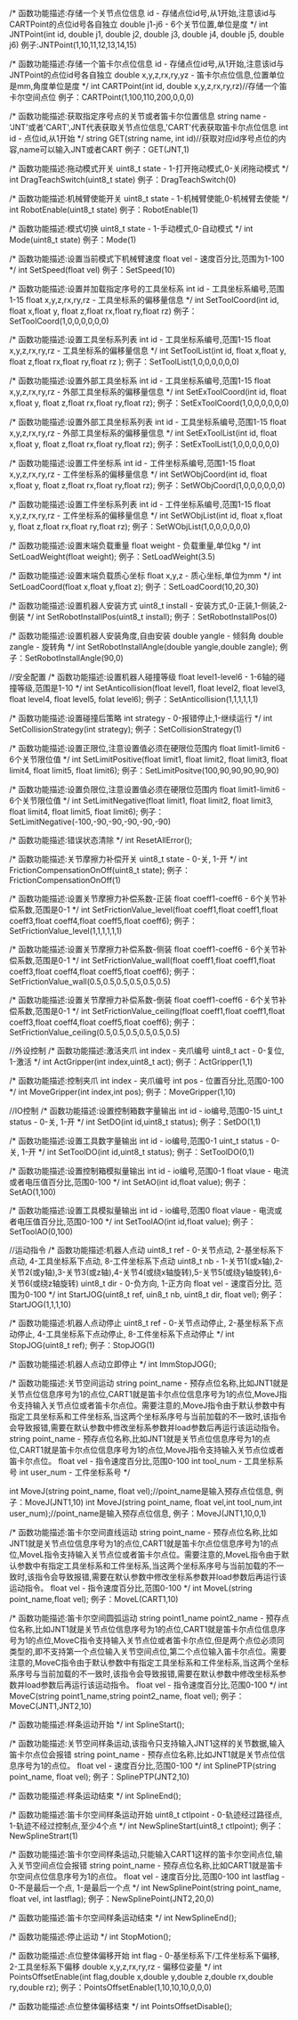 /* 函数功能描述:存储一个关节点位信息 id - 存储点位id号,从1开始,注意该id与CARTPoint的点位id号各自独立 double j1-j6 - 6个关节位置,单位是度 */ int JNTPoint(int id, double j1, double j2, double j3, double j4, double j5, double j6) 例子:JNTPoint(1,10,11,12,13,14,15)

/* 函数功能描述:存储一个笛卡尔点位信息 id - 存储点位id号,从1开始,注意该id与JNTPoint的点位id号各自独立 double x,y,z,rx,ry,yz - 笛卡尔点位信息,位置单位是mm,角度单位是度 */ int CARTPoint(int id, double x,y,z,rx,ry,rz)//存储一个笛卡尔空间点位 例子：CARTPoint(1,100,110,200,0,0,0)

/* 函数功能描述:获取指定序号点的关节或者笛卡尔位置信息 string name - 'JNT'或者'CART',JNT代表获取关节点位信息,'CART'代表获取笛卡尔点位信息 int id - 点位id,从1开始 */ string GET(string name, int id)//获取对应id序号点位的内容,name可以输入JNT或者CART 例子：GET(JNT,1)

/* 函数功能描述:拖动模式开关 uint8_t state - 1-打开拖动模式,0-关闭拖动模式 */ int DragTeachSwitch(uint8_t state) 例子：DragTeachSwitch(0)

/* 函数功能描述:机械臂使能开关 uint8_t state - 1-机械臂使能,0-机械臂去使能 */ int RobotEnable(uint8_t state) 例子：RobotEnable(1)

/* 函数功能描述:模式切换 uint8_t state - 1-手动模式,0-自动模式 */ int Mode(uint8_t state) 例子：Mode(1)

/* 函数功能描述:设置当前模式下机械臂速度 float vel - 速度百分比,范围为1-100 */ int SetSpeed(float vel) 例子：SetSpeed(10)

/* 函数功能描述:设置并加载指定序号的工具坐标系 int id - 工具坐标系编号,范围1-15 float x,y,z,rx,ry,rz - 工具坐标系的偏移量信息 */ int SetToolCoord(int id, float x,float y, float z,float rx,float ry,float rz) 例子：SetToolCoord(1,0,0,0,0,0,0)

/* 函数功能描述:设置工具坐标系列表 int id - 工具坐标系编号,范围1-15 float x,y,z,rx,ry,rz - 工具坐标系的偏移量信息 */ int SetToolList(int id, float x,float y, float z,float rx,float ry,float rz ); 例子：SetToolList(1,0,0,0,0,0,0)

/* 函数功能描述:设置外部工具坐标系 int id - 工具坐标系编号,范围1-15 float x,y,z,rx,ry,rz - 外部工具坐标系的偏移量信息 */ int SetExToolCoord(int id, float x,float y, float z,float rx,float ry,float rz); 例子：SetExToolCoord(1,0,0,0,0,0,0)

/* 函数功能描述:设置外部工具坐标系列表 int id - 工具坐标系编号,范围1-15 float x,y,z,rx,ry,rz - 外部工具坐标系的偏移量信息 */ int SetExToolList(int id, float x,float y, float z,float rx,float ry,float rz); 例子：SetExToolList(1,0,0,0,0,0,0)

/* 函数功能描述:设置工件坐标系 int id - 工件坐标系编号,范围1-15 float x,y,z,rx,ry,rz - 工件坐标系的偏移量信息 */ int SetWObjCoord(int id, float x,float y, float z,float rx,float ry,float rz); 例子：SetWObjCoord(1,0,0,0,0,0,0)

/* 函数功能描述:设置工件坐标系列表 int id - 工件坐标系编号,范围1-15 float x,y,z,rx,ry,rz - 工件坐标系的偏移量信息 */ int SetWObjList(int id, float x,float y, float z,float rx,float ry,float rz); 例子：SetWObjList(1,0,0,0,0,0,0)

/* 函数功能描述:设置末端负载重量 float weight - 负载重量,单位kg */ int SetLoadWeight(float weight); 例子：SetLoadWeight(3.5)

/* 函数功能描述:设置末端负载质心坐标 float x,y,z - 质心坐标,单位为mm */ int SetLoadCoord(float x,float y,float z); 例子：SetLoadCoord(10,20,30)

/* 函数功能描述:设置机器人安装方式 uint8_t install - 安装方式,0-正装,1-侧装,2-倒装 */ int SetRobotInstallPos(uint8_t install); 例子：SetRobotInstallPos(0)

/* 函数功能描述:设置机器人安装角度,自由安装 double yangle - 倾斜角 double zangle - 旋转角 */ int SetRobotInstallAngle(double yangle,double zangle); 例子：SetRobotInstallAngle(90,0)

//安全配置 /* 函数功能描述:设置机器人碰撞等级 float level1-level6 - 1-6轴的碰撞等级,范围是1-10 */ int SetAnticollision(float level1, float level2, float level3, float level4, float level5, folat level6); 例子：SetAnticollision(1,1,1,1,1,1)

/* 函数功能描述:设置碰撞后策略 int strategy - 0-报错停止,1-继续运行 */ int SetCollisionStrategy(int strategy); 例子：SetCollisionStrategy(1)

/* 函数功能描述:设置正限位,注意设置值必须在硬限位范围内 float limit1-limit6 - 6个关节限位值 */ int SetLimitPositive(float limit1, float limit2, float limit3, float limit4, float limit5, float limit6); 例子：SetLimitPositve(100,90,90,90,90,90)

/* 函数功能描述:设置负限位,注意设置值必须在硬限位范围内 float limit1-limit6 - 6个关节限位值 */ int SetLimitNegative(float limit1, float limit2, float limit3, float limit4, float limit5, float limit6); 例子：SetLimitNegative(-100,-90,-90,-90,-90,-90)

/* 函数功能描述:错误状态清除 */ int ResetAllError();

/* 函数功能描述:关节摩擦力补偿开关 uint8_t state - 0-关, 1-开 */ int FrictionCompensationOnOff(uint8_t state); 例子：FrictionCompensationOnOff(1)

/* 函数功能描述:设置关节摩擦力补偿系数-正装 float coeff1-coeff6 - 6个关节补偿系数,范围是0-1 */ int SetFrictionValue_level(float coeff1,float coeff1,float coeff3,float coeff4,float coeff5,float coeff6); 例子：SetFrictionValue_level(1,1,1,1,1,1)

/* 函数功能描述:设置关节摩擦力补偿系数-侧装 float coeff1-coeff6 - 6个关节补偿系数,范围是0-1 */ int SetFrictionValue_wall(float coeff1,float coeff1,float coeff3,float coeff4,float coeff5,float coeff6); 例子：SetFrictionValue_wall(0.5,0.5,0.5,0.5,0.5,0.5)

/* 函数功能描述:设置关节摩擦力补偿系数-倒装 float coeff1-coeff6 - 6个关节补偿系数,范围是0-1 */ int SetFrictionValue_ceiling(float coeff1,float coeff1,float coeff3,float coeff4,float coeff5,float coeff6); 例子：SetFrictionValue_ceiling(0.5,0.5,0.5,0.5,0.5,0.5)

//外设控制 /* 函数功能描述:激活夹爪 int index - 夹爪编号 uint8_t act - 0-复位, 1-激活 */ int ActGripper(int index,uint8_t act); 例子：ActGripper(1,1)

/* 函数功能描述:控制夹爪 int index - 夹爪编号 int pos - 位置百分比,范围0-100 */ int MoveGripper(int index,int pos); 例子：MoveGripper(1,10)

//IO控制 /* 函数功能描述:设置控制箱数字量输出 int id - io编号,范围0-15 uint_t status - 0-关, 1-开 */ int SetDO(int id,uint8_t status); 例子：SetDO(1,1)

/* 函数功能描述:设置工具数字量输出 int id - io编号,范围0-1 uint_t status - 0-关, 1-开 */ int SetToolDO(int id,uint8_t status); 例子：SetToolDO(0,1)

/* 函数功能描述:设置控制箱模拟量输出 int id - io编号,范围0-1 float vlaue - 电流或者电压值百分比,范围0-100 */ int SetAO(int id,float value); 例子：SetAO(1,100)

/* 函数功能描述:设置工具模拟量输出 int id - io编号,范围0 float vlaue - 电流或者电压值百分比,范围0-100 */ int SetToolAO(int id,float value); 例子：SetToolAO(0,100)

//运动指令 /* 函数功能描述:机器人点动 uint8_t ref - 0-关节点动, 2-基坐标系下点动, 4-工具坐标系下点动, 8-工件坐标系下点动 uint8_t nb - 1-关节1(或x轴),2-关节2(或y轴),3-关节3(或z轴),4-关节4(或绕x轴旋转),5-关节5(或绕y轴旋转),6-关节6(或绕z轴旋转) uint8_t dir - 0-负方向, 1-正方向 float vel - 速度百分比, 范围为0-100 */ int StartJOG(uint8_t ref, uin8_t nb, uint8_t dir, float vel); 例子：StartJOG(1,1,1,10)

/* 函数功能描述:机器人点动停止 uint8_t ref - 0-关节点动停止, 2-基坐标系下点动停止, 4-工具坐标系下点动停止, 8-工件坐标系下点动停止 */ int StopJOG(uint8_t ref); 例子：StopJOG(1)

/* 函数功能描述:机器人点动立即停止 */ int ImmStopJOG();

/* 函数功能描述:关节空间运动 string point_name - 预存点位名称,比如JNT1就是关节点位信息序号为1的点位,CART1就是笛卡尔点位信息序号为1的点位,MoveJ指令支持输入关节点位或者笛卡尔点位。需要注意的,MoveJ指令由于默认参数中有指定工具坐标系和工件坐标系,当这两个坐标系序号与当前加载的不一致时,该指令会导致报错,需要在默认参数中修改坐标系参数并load参数后再运行该运动指令。 string point_name - 预存点位名称,比如JNT1就是关节点位信息序号为1的点位,CART1就是笛卡尔点位信息序号为1的点位,MoveJ指令支持输入关节点位或者笛卡尔点位。 float vel - 指令速度百分比,范围0-100 int tool_num - 工具坐标系号 int user_num - 工件坐标系号 */ 

int MoveJ(string point_name, float vel);//point_name是输入预存点位信息, 例子：MoveJ(JNT1,10) int MoveJ(string point_name, float vel,int tool_num,int user_num);//point_name是输入预存点位信息, 例子：MoveJ(JNT1,10,0,1)

/* 函数功能描述:笛卡尔空间直线运动 string point_name - 预存点位名称,比如JNT1就是关节点位信息序号为1的点位,CART1就是笛卡尔点位信息序号为1的点位,MoveL指令支持输入关节点位或者笛卡尔点位。需要注意的,MoveL指令由于默认参数中有指定工具坐标系和工件坐标系,当这两个坐标系序号与当前加载的不一致时,该指令会导致报错,需要在默认参数中修改坐标系参数并load参数后再运行该运动指令。 float vel - 指令速度百分比,范围0-100 */ int MoveL(string point_name,float vel); 例子：MoveL(CART1,10)

/* 函数功能描述:笛卡尔空间圆弧运动 string point1_name point2_name - 预存点位名称,比如JNT1就是关节点位信息序号为1的点位,CART1就是笛卡尔点位信息序号为1的点位,MoveC指令支持输入关节点位或者笛卡尔点位,但是两个点位必须同类型的,即不支持第一个点位输入关节空间点位,第二个点位输入笛卡尔点位。需要注意的,MoveC指令由于默认参数中有指定工具坐标系和工件坐标系,当这两个坐标系序号与当前加载的不一致时,该指令会导致报错,需要在默认参数中修改坐标系参数并load参数后再运行该运动指令。 float vel - 指令速度百分比,范围0-100 */ int MoveC(string point1_name,string point2_name, float vel); 例子：MoveC(JNT1,JNT2,10)

/* 函数功能描述:样条运动开始 */ int SplineStart();

/* 函数功能描述:关节空间样条运动,该指令只支持输入JNT1这样的关节数据,输入笛卡尔点位会报错 string point_name - 预存点位名称,比如JNT1就是关节点位信息序号为1的点位。 float vel - 速度百分比,范围0-100 */ int SplinePTP(string point_name, float vel); 例子：SplinePTP(JNT2,10)

/* 函数功能描述:样条运动结束 */ int SplineEnd();

/* 函数功能描述:笛卡尔空间样条运动开始 uint8_t ctlpoint - 0-轨迹经过路径点, 1-轨迹不经过控制点,至少4个点 */ int NewSplineStart(uint8_t ctlpoint); 例子：NewSplineStrart(1)

/* 函数功能描述:笛卡尔空间样条运动,只能输入CART1这样的笛卡尔空间点位,输入关节空间点位会报错 string point_name - 预存点位名称,比如CART1就是笛卡尔空间点位信息序号为1的点位。 float vel - 速度百分比,范围0-100 int lastflag - 0-不是最后一个点, 1-是最后一个点 */ int NewSplinePoint(string point_name, float vel, int lastflag); 例子：NewSplinePoint(JNT2,20,0)

/* 函数功能描述:笛卡尔空间样条运动结束 */ int NewSplineEnd();

/* 函数功能描述:停止运动 */ int StopMotion();

/* 函数功能描述:点位整体偏移开始 int flag - 0-基坐标系下/工件坐标系下偏移, 2-工具坐标系下偏移 double x,y,z,rx,ry,rz - 偏移位姿量 */ int PointsOffsetEnable(int flag,double x,double y,double z,double rx,double ry,double rz); 例子：PointsOffsetEnable(1,10,10,10,0,0,0)

/* 函数功能描述:点位整体偏移结束 */ int PointsOffsetDisable();